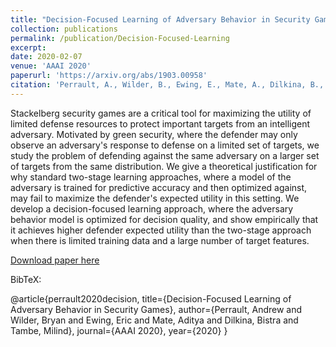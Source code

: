 ```yaml
---
title: "Decision-Focused Learning of Adversary Behavior in Security Games"
collection: publications
permalink: /publication/Decision-Focused-Learning
excerpt: 
date: 2020-02-07
venue: 'AAAI 2020'
paperurl: 'https://arxiv.org/abs/1903.00958'
citation: 'Perrault, A., Wilder, B., Ewing, E., Mate, A., Dilkina, B., & Tambe, M. (2019). Decision-Focused Learning of Adversary Behavior in Security Games. AAAI2020'
---
```

Stackelberg security games are a critical tool for maximizing the utility of limited defense resources to protect important targets from an intelligent adversary. Motivated by green security, where the defender may only observe an adversary's response to defense on a limited set of targets, we study the problem of defending against the same adversary on a larger set of targets from the same distribution. We give a theoretical justification for why standard two-stage learning approaches, where a model of the adversary is trained for predictive accuracy and then optimized against, may fail to maximize the defender's expected utility in this setting. We develop a decision-focused learning approach, where the adversary behavior model is optimized for decision quality, and show empirically that it achieves higher defender expected utility than the two-stage approach when there is limited training data and a large number of target features. 

[Download paper here](https://arxiv.org/abs/1903.00958)

BibTeX: 

@article{perrault2020decision,
  title={Decision-Focused Learning of Adversary Behavior in Security Games},
  author={Perrault, Andrew and Wilder, Bryan and Ewing, Eric and Mate, Aditya and Dilkina, Bistra and Tambe, Milind},
  journal={AAAI 2020},
  year={2020}
}
